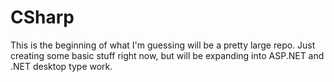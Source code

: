 # CSharp
This is the beginning of what I'm guessing will be a pretty large repo. Just creating some basic stuff right now, but will be expanding into ASP.NET and .NET desktop type work. 
